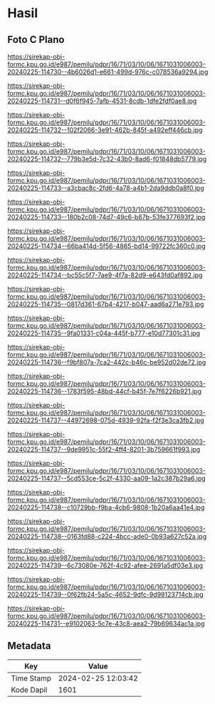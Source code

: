 # Hasil

## Foto C Plano

https://sirekap-obj-formc.kpu.go.id/e987/pemilu/pdpr/16/71/03/10/06/1671031006003-20240225-114730--4b6026d1-e661-499d-976c-c078536a9294.jpg

https://sirekap-obj-formc.kpu.go.id/e987/pemilu/pdpr/16/71/03/10/06/1671031006003-20240225-114731--d0f6f945-7afb-4531-8cdb-1dfe2fdf0ae8.jpg

https://sirekap-obj-formc.kpu.go.id/e987/pemilu/pdpr/16/71/03/10/06/1671031006003-20240225-114732--102f2066-3e91-462b-845f-a492eff446cb.jpg

https://sirekap-obj-formc.kpu.go.id/e987/pemilu/pdpr/16/71/03/10/06/1671031006003-20240225-114732--779b3e5d-7c32-43b0-8ad6-f01848db5779.jpg

https://sirekap-obj-formc.kpu.go.id/e987/pemilu/pdpr/16/71/03/10/06/1671031006003-20240225-114733--a3cbac8c-2fd6-4a78-a4b1-2da9ddb0a8f0.jpg

https://sirekap-obj-formc.kpu.go.id/e987/pemilu/pdpr/16/71/03/10/06/1671031006003-20240225-114733--180b2c08-74d7-49c6-b87b-53fe377693f2.jpg

https://sirekap-obj-formc.kpu.go.id/e987/pemilu/pdpr/16/71/03/10/06/1671031006003-20240225-114734--66ba414d-5f56-4865-bd14-99722fc360c0.jpg

https://sirekap-obj-formc.kpu.go.id/e987/pemilu/pdpr/16/71/03/10/06/1671031006003-20240225-114734--bc55c5f7-7ae9-4f7a-82d9-e643fd0af892.jpg

https://sirekap-obj-formc.kpu.go.id/e987/pemilu/pdpr/16/71/03/10/06/1671031006003-20240225-114735--0817d361-67b4-4217-b047-aad6a271e793.jpg

https://sirekap-obj-formc.kpu.go.id/e987/pemilu/pdpr/16/71/03/10/06/1671031006003-20240225-114735--9fa01331-c04a-445f-b777-e10d77301c31.jpg

https://sirekap-obj-formc.kpu.go.id/e987/pemilu/pdpr/16/71/03/10/06/1671031006003-20240225-114736--f9bf807a-7ca2-442c-b46c-be952d02de72.jpg

https://sirekap-obj-formc.kpu.go.id/e987/pemilu/pdpr/16/71/03/10/06/1671031006003-20240225-114736--1783f595-48bd-44cf-b45f-7e7f6226b921.jpg

https://sirekap-obj-formc.kpu.go.id/e987/pemilu/pdpr/16/71/03/10/06/1671031006003-20240225-114737--44972698-075d-4939-92fa-f2f3e3ca3fb2.jpg

https://sirekap-obj-formc.kpu.go.id/e987/pemilu/pdpr/16/71/03/10/06/1671031006003-20240225-114737--9de9951c-55f2-4ff4-8201-3b759661f993.jpg

https://sirekap-obj-formc.kpu.go.id/e987/pemilu/pdpr/16/71/03/10/06/1671031006003-20240225-114737--5cd553ce-5c2f-4330-aa09-1a2c387b29a6.jpg

https://sirekap-obj-formc.kpu.go.id/e987/pemilu/pdpr/16/71/03/10/06/1671031006003-20240225-114738--c10729bb-f9ba-4cb6-9808-1b20a6aa41e4.jpg

https://sirekap-obj-formc.kpu.go.id/e987/pemilu/pdpr/16/71/03/10/06/1671031006003-20240225-114738--0163fd88-c224-4bcc-ade0-0b93a627c52a.jpg

https://sirekap-obj-formc.kpu.go.id/e987/pemilu/pdpr/16/71/03/10/06/1671031006003-20240225-114739--6c73080e-762f-4c92-afee-2691a5df03e3.jpg

https://sirekap-obj-formc.kpu.go.id/e987/pemilu/pdpr/16/71/03/10/06/1671031006003-20240225-114739--0f62fb24-5a5c-4652-9dfc-9d99123714cb.jpg

https://sirekap-obj-formc.kpu.go.id/e987/pemilu/pdpr/16/71/03/10/06/1671031006003-20240225-114731--e9102063-5c7e-43c8-aea2-79b69634ac1a.jpg


## Metadata

| Key        | Value               |
| ---------- | ------------------- |
| Time Stamp | 2024-02-25 12:03:42 |
| Kode Dapil | 1601                |



